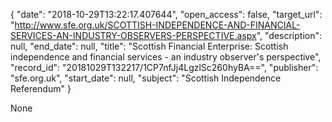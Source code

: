 {
  "date": "2018-10-29T13:22:17.407644", 
  "open_access": false, 
  "target_url": "http://www.sfe.org.uk/SCOTTISH-INDEPENDENCE-AND-FINANCIAL-SERVICES-AN-INDUSTRY-OBSERVERS-PERSPECTIVE.aspx", 
  "description": null, 
  "end_date": null, 
  "title": "Scottish Financial Enterprise: Scottish independence and financial services - an industry observer's perspective", 
  "record_id": "20181029T132217/1CP7nfJj4LgzlSc260hyBA==", 
  "publisher": "sfe.org.uk", 
  "start_date": null, 
  "subject": "Scottish Independence Referendum"
}

None